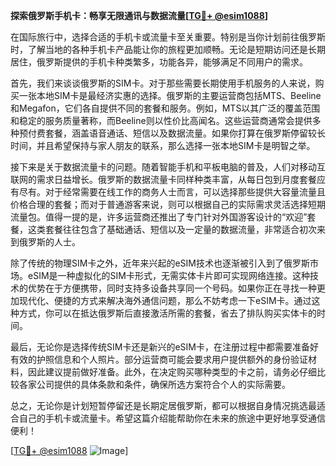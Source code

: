 **探索俄罗斯手机卡：畅享无限通讯与数据流量[[TG💪+ @esim1088](https://t.me/s/esim1088)]**

在国际旅行中，选择合适的手机卡或流量卡至关重要。特别是当你计划前往俄罗斯时，了解当地的各种手机卡产品能让你的旅程更加顺畅。无论是短期访问还是长期居住，俄罗斯提供的手机卡种类繁多，功能各异，能够满足不同用户的需求。

首先，我们来谈谈俄罗斯的SIM卡。对于那些需要长期使用手机服务的人来说，购买一张本地SIM卡是最经济实惠的选择。俄罗斯的主要运营商包括MTS、Beeline和Megafon，它们各自提供不同的套餐和服务。例如，MTS以其广泛的覆盖范围和稳定的服务质量著称，而Beeline则以性价比高闻名。这些运营商通常会提供多种预付费套餐，涵盖语音通话、短信以及数据流量。如果你打算在俄罗斯停留较长时间，并且希望保持与家人朋友的联系，那么选择一张本地SIM卡是明智之举。

接下来是关于数据流量卡的问题。随着智能手机和平板电脑的普及，人们对移动互联网的需求日益增长。俄罗斯的数据流量卡同样种类丰富，从每日包到月度套餐应有尽有。对于经常需要在线工作的商务人士而言，可以选择那些提供大容量流量且价格合理的套餐；而对于普通游客来说，则可以根据自己的实际需求灵活选择短期流量包。值得一提的是，许多运营商还推出了专门针对外国游客设计的“欢迎”套餐，这类套餐往往包含了基础通话、短信以及一定量的数据流量，非常适合初次来到俄罗斯的人士。

除了传统的物理SIM卡之外，近年来兴起的eSIM技术也逐渐被引入到了俄罗斯市场。eSIM是一种虚拟化的SIM卡形式，无需实体卡片即可实现网络连接。这种技术的优势在于方便携带，同时支持多设备共享同一个号码。如果你正在寻找一种更加现代化、便捷的方式来解决海外通信问题，那么不妨考虑一下eSIM卡。通过这种方式，你可以在抵达俄罗斯后直接激活所需的套餐，省去了排队购买实体卡的时间。

最后，无论你是选择传统SIM卡还是新兴的eSIM卡，在注册过程中都需要准备好有效的护照信息和个人照片。部分运营商可能会要求用户提供额外的身份验证材料，因此建议提前做好准备。此外，在决定购买哪种类型的卡之前，请务必仔细比较各家公司提供的具体条款和条件，确保所选方案符合个人的实际需要。

总之，无论你是计划短暂停留还是长期定居俄罗斯，都可以根据自身情况挑选最适合自己的手机卡或流量卡。希望这篇介绍能帮助你在未来的旅途中更好地享受通信便利！

[[TG💪+ @esim1088](https://t.me/s/esim1088) ![Image](https://i.postimg.cc/4NQfJmqS/Snipaste-2025-05-13-00-14-12.png)]